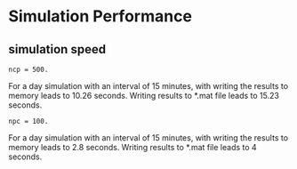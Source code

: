 # Simulation Performance

## simulation speed

`ncp = 500.`

For a day simulation with an interval of 15 minutes, with writing the results to memory leads to 10.26 seconds. 
Writing results to *.mat file leads to 15.23 seconds.

`npc = 100.`

For a day simulation with an interval of 15 minutes, with writing the results to memory leads to 2.8 seconds.
Writing results to *.mat file leads to 4 seconds.